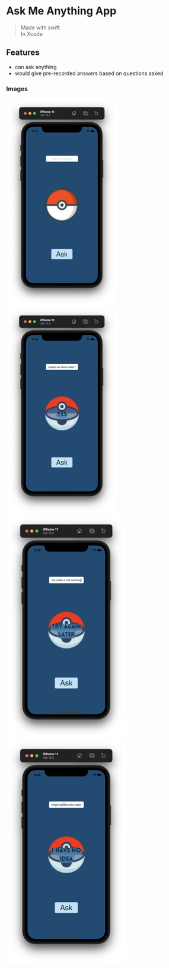 # Ask Me Anything App
> Made with swift <br>
> In Xcode

## Features
- can ask anything
- would give pre-recorded answers based on questions asked

### Images

![Launch Screen](Screenshots/launch-screen.png)
![Question 1](Screenshots/q1.png) <br>
![Question 3](Screenshots/q3.png)
![Question 4](Screenshots/q4.png)
